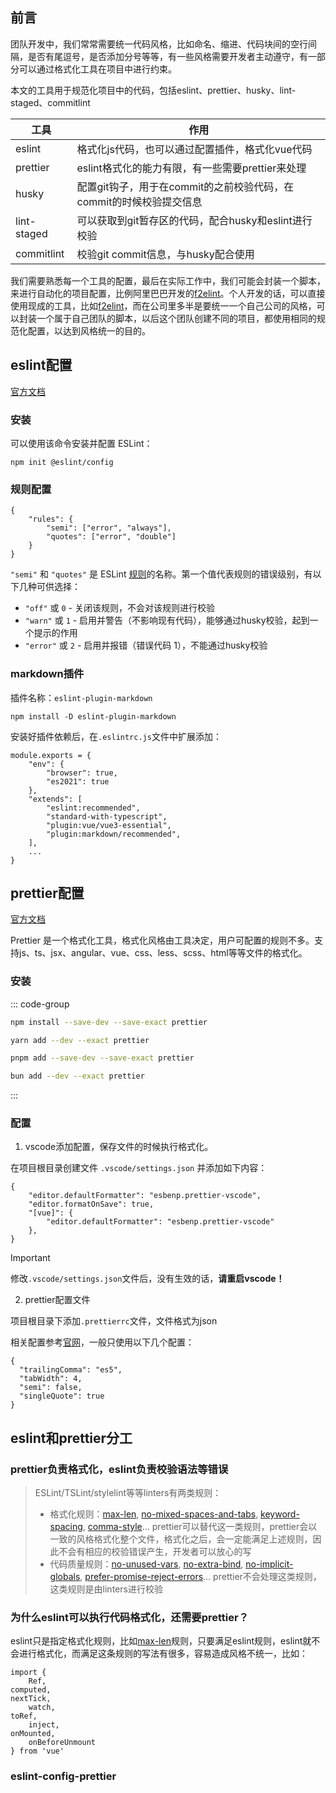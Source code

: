 ## 前言

团队开发中，我们常常需要统一代码风格，比如命名、缩进、代码块间的空行间隔，是否有尾逗号，是否添加分号等等，有一些风格需要开发者主动遵守，有一部分可以通过格式化工具在项目中进行约束。

本文的工具用于规范化项目中的代码，包括eslint、prettier、husky、lint-staged、commitlint

| 工具        | 作用                                                                |
| ----------- | ------------------------------------------------------------------- |
| eslint      | 格式化js代码，也可以通过配置插件，格式化vue代码                     |
| prettier    | eslint格式化的能力有限，有一些需要prettier来处理                    |
| husky       | 配置git钩子，用于在commit的之前校验代码，在commit的时候校验提交信息 |
| lint-staged | 可以获取到git暂存区的代码，配合husky和eslint进行校验                |
| commitlint  | 校验git commit信息，与husky配合使用                                 |

我们需要熟悉每一个工具的配置，最后在实际工作中，我们可能会封装一个脚本，来进行自动化的项目配置，比例阿里巴巴开发的[f2elint](https://www.npmjs.com/package/f2elint)。个人开发的话，可以直接使用现成的工具，比如[f2elint](https://www.npmjs.com/package/f2elint)，而在公司里多半是要统一一个自己公司的风格，可以封装一个属于自己团队的脚本，以后这个团队创建不同的项目，都使用相同的规范化配置，以达到风格统一的目的。

## eslint配置

[官方文档](https://zh-hans.eslint.org/docs/latest/use/getting-started)

### 安装

可以使用该命令安装并配置 ESLint：

```
npm init @eslint/config
```

### 规则配置

```
{
    "rules": {
        "semi": ["error", "always"],
        "quotes": ["error", "double"]
    }
}
```

`"semi"` 和 `"quotes"` 是 ESLint [规则](https://zh-hans.eslint.org/docs/latest/rules/)的名称。第一个值代表规则的错误级别，有以下几种可供选择：

-   `"off"` 或 `0` - 关闭该规则，不会对该规则进行校验
-   `"warn"` 或 `1` - 启用并警告（不影响现有代码），能够通过husky校验，起到一个提示的作用
-   `"error"` 或 `2` - 启用并报错（错误代码 1），不能通过husky校验

### markdown插件

插件名称：`eslint-plugin-markdown`

```
npm install -D eslint-plugin-markdown
```

安装好插件依赖后，在`.eslintrc.js`文件中扩展添加：

```js{10}
module.exports = {
    "env": {
        "browser": true,
        "es2021": true
    },
    "extends": [
        "eslint:recommended",
        "standard-with-typescript",
        "plugin:vue/vue3-essential",
        "plugin:markdown/recommended",
    ],
	...
}
```

## prettier配置

[官方文档](https://prettier.io/docs/en/)

Prettier 是一个格式化工具，格式化风格由工具决定，用户可配置的规则不多。支持js、ts、jsx、angular、vue、css、less、scss、html等等文件的格式化。

### 安装

::: code-group

```bash [npm]
npm install --save-dev --save-exact prettier
```

```bash [yarn]
yarn add --dev --exact prettier
```

```bash [pnpm]
pnpm add --save-dev --save-exact prettier
```

```bash [bun]
bun add --dev --exact prettier
```

:::

### 配置

1. vscode添加配置，保存文件的时候执行格式化。

在项目根目录创建文件 `.vscode/settings.json` 并添加如下内容：

```
{
    "editor.defaultFormatter": "esbenp.prettier-vscode",
    "editor.formatOnSave": true,
    "[vue]": {
        "editor.defaultFormatter": "esbenp.prettier-vscode"
    },
}
```

> [!IMPORTANT]
> 修改`.vscode/settings.json`文件后，没有生效的话，**请重启vscode！**

2. prettier配置文件

项目根目录下添加`.prettierrc`文件，文件格式为json

相关配置参考[官网](https://prettier.io/docs/en/options)，一般只使用以下几个配置：

```
{
  "trailingComma": "es5",
  "tabWidth": 4,
  "semi": false,
  "singleQuote": true
}
```

## eslint和prettier分工

### prettier负责格式化，eslint负责校验语法等错误

> ESLint/TSLint/stylelint等等linters有两类规则：
>
> -   格式化规则：[max-len](https://eslint.org/docs/rules/max-len), [no-mixed-spaces-and-tabs](https://eslint.org/docs/rules/no-mixed-spaces-and-tabs), [keyword-spacing](https://eslint.org/docs/rules/keyword-spacing), [comma-style](https://eslint.org/docs/rules/comma-style)…
>     prettier可以替代这一类规则，prettier会以一致的风格格式化整个文件，格式化之后，会一定能满足上述规则，因此不会有相应的校验错误产生，开发者可以放心的写
> -   代码质量规则：[no-unused-vars](https://eslint.org/docs/rules/no-unused-vars), [no-extra-bind](https://eslint.org/docs/rules/no-extra-bind), [no-implicit-globals](https://eslint.org/docs/rules/no-implicit-globals), [prefer-promise-reject-errors](https://eslint.org/docs/rules/prefer-promise-reject-errors)…
>     prettier不会处理这类规则，这类规则是由linters进行校验

### 为什么eslint可以执行代码格式化，还需要prettier？

eslint只是指定格式化规则，比如[max-len](https://eslint.org/docs/rules/max-len)规则，只要满足eslint规则，eslint就不会进行格式化，而满足这条规则的写法有很多，容易造成风格不统一，比如：

```
import {
    Ref,
computed,
nextTick,
    watch,
toRef,
    inject,
onMounted,
    onBeforeUnmount
} from 'vue'
```

### eslint-config-prettier

